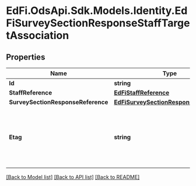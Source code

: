 # EdFi.OdsApi.Sdk.Models.Identity.EdFiSurveySectionResponseStaffTargetAssociation
## Properties

Name | Type | Description | Notes
------------ | ------------- | ------------- | -------------
**Id** | **string** |  | [optional] 
**StaffReference** | [**EdFiStaffReference**](EdFiStaffReference.md) |  | 
**SurveySectionResponseReference** | [**EdFiSurveySectionResponseReference**](EdFiSurveySectionResponseReference.md) |  | 
**Etag** | **string** | A unique system-generated value that identifies the version of the resource. | [optional] 

[[Back to Model list]](../README.md#documentation-for-models) [[Back to API list]](../README.md#documentation-for-api-endpoints) [[Back to README]](../README.md)

